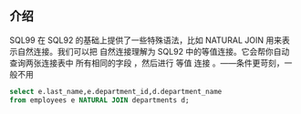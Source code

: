 ## 介绍

SQL99 在 SQL92 的基础上提供了一些特殊语法，比如  NATURAL JOIN 用来表示自然连接。我们可以把
自然连接理解为 SQL92 中的等值连接。它会帮你自动查询两张连接表中 所有相同的字段 ，然后进行 等值
连接 。——条件更苛刻，一般不用

```sql
select e.last_name,e.department_id,d.department_name
from employees e NATURAL JOIN departments d;
```

